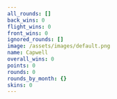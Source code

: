 ```yaml
---
all_rounds: []
back_wins: 0
flight_wins: 0
front_wins: 0
ignored_rounds: []
image: /assets/images/default.png
name: Capwell
overall_wins: 0
points: 0
rounds: 0
rounds_by_month: {}
skins: 0
---
```

